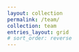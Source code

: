 ```yaml
---
layout: collection
permalink: /team/
collection: team
entries_layout: grid
# sort_order: reverse
---
```


